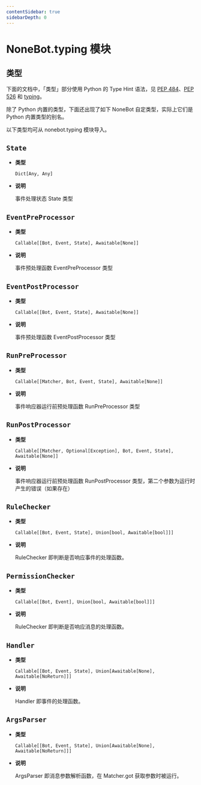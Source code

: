 ```yaml
---
contentSidebar: true
sidebarDepth: 0
---
```


# NoneBot.typing 模块

## 类型

下面的文档中，「类型」部分使用 Python 的 Type Hint 语法，见 [PEP 484](https://www.python.org/dev/peps/pep-0484/)、[PEP 526](https://www.python.org/dev/peps/pep-0526/) 和 [typing](https://docs.python.org/3/library/typing.html)。

除了 Python 内置的类型，下面还出现了如下 NoneBot 自定类型，实际上它们是 Python 内置类型的别名。

以下类型均可从 nonebot.typing 模块导入。


## `State`


* **类型**

    `Dict[Any, Any]`



* **说明**

    事件处理状态 State 类型




## `EventPreProcessor`


* **类型**

    `Callable[[Bot, Event, State], Awaitable[None]]`



* **说明**

    事件预处理函数 EventPreProcessor 类型




## `EventPostProcessor`


* **类型**

    `Callable[[Bot, Event, State], Awaitable[None]]`



* **说明**

    事件预处理函数 EventPostProcessor 类型




## `RunPreProcessor`


* **类型**

    `Callable[[Matcher, Bot, Event, State], Awaitable[None]]`



* **说明**

    事件响应器运行前预处理函数 RunPreProcessor 类型




## `RunPostProcessor`


* **类型**

    `Callable[[Matcher, Optional[Exception], Bot, Event, State], Awaitable[None]]`



* **说明**

    事件响应器运行前预处理函数 RunPostProcessor 类型，第二个参数为运行时产生的错误（如果存在）




## `RuleChecker`


* **类型**

    `Callable[[Bot, Event, State], Union[bool, Awaitable[bool]]]`



* **说明**

    RuleChecker 即判断是否响应事件的处理函数。




## `PermissionChecker`


* **类型**

    `Callable[[Bot, Event], Union[bool, Awaitable[bool]]]`



* **说明**

    RuleChecker 即判断是否响应消息的处理函数。




## `Handler`


* **类型**

    `Callable[[Bot, Event, State], Union[Awaitable[None], Awaitable[NoReturn]]]`



* **说明**

    Handler 即事件的处理函数。




## `ArgsParser`


* **类型**

    `Callable[[Bot, Event, State], Union[Awaitable[None], Awaitable[NoReturn]]]`



* **说明**

    ArgsParser 即消息参数解析函数，在 Matcher.got 获取参数时被运行。
